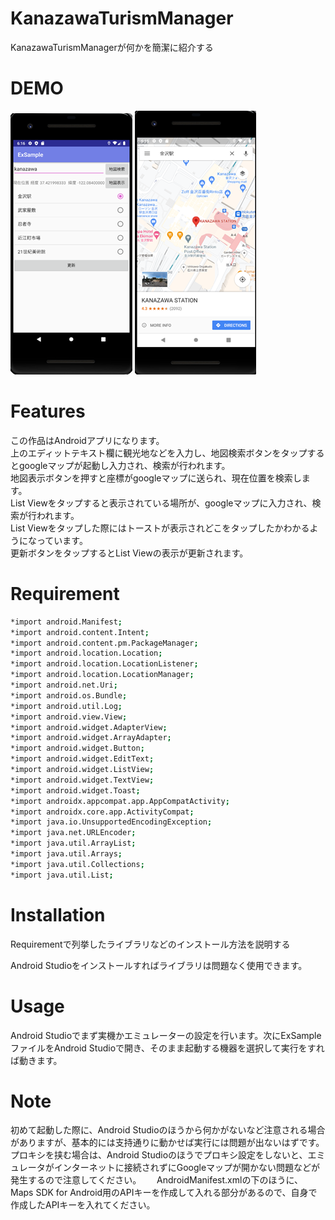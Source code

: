 # KanazawaTurismManager
 
KanazawaTurismManagerが何かを簡潔に紹介する
 
# DEMO
 ![App](App.png)
 ![Googlemap](Googlemap.png)
 
# Features
 この作品はAndroidアプリになります。  
上のエディットテキスト欄に観光地などを入力し、地図検索ボタンをタップするとgoogleマップが起動し入力され、検索が行われます。  
地図表示ボタンを押すと座標がgoogleマップに送られ、現在位置を検索します。  
List Viewをタップすると表示されている場所が、googleマップに入力され、検索が行われます。  
List Viewをタップした際にはトーストが表示されどこをタップしたかわかるようになっています。  
更新ボタンをタップするとList Viewの表示が更新されます。

# Requirement
```bash
*import android.Manifest;
*import android.content.Intent;
*import android.content.pm.PackageManager;
*import android.location.Location;
*import android.location.LocationListener;
*import android.location.LocationManager;
*import android.net.Uri;
*import android.os.Bundle;
*import android.util.Log;
*import android.view.View;
*import android.widget.AdapterView;
*import android.widget.ArrayAdapter;
*import android.widget.Button;
*import android.widget.EditText;
*import android.widget.ListView;
*import android.widget.TextView;
*import android.widget.Toast;
*import androidx.appcompat.app.AppCompatActivity;
*import androidx.core.app.ActivityCompat;
*import java.io.UnsupportedEncodingException;
*import java.net.URLEncoder;
*import java.util.ArrayList;
*import java.util.Arrays;
*import java.util.Collections;
*import java.util.List;
```
 
# Installation
 
Requirementで列挙したライブラリなどのインストール方法を説明する

Android Studioをインストールすればライブラリは問題なく使用できます。
 
# Usage
 
Android Studioでまず実機かエミュレーターの設定を行います。次にExSampleファイルをAndroid Studioで開き、そのまま起動する機器を選択して実行をすれば動きます。
 
# Note
 
初めて起動した際に、Android Studioのほうから何かがないなど注意される場合がありますが、基本的には支持通りに動かせば実行には問題が出ないはずです。  
プロキシを挟む場合は、Android Studioのほうでプロキシ設定をしないと、エミュレータがインターネットに接続されずにGoogleマップが開かない問題などが発生するので注意してください。　　
AndroidManifest.xmlの下のほうに、Maps SDK for Android用のAPIキーを作成して入れる部分があるので、自身で作成したAPIキーを入れてください。
 
